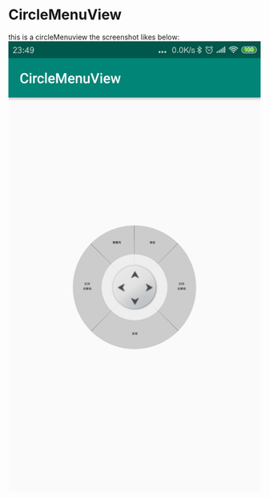# CircleMenuView
this is a circleMenuview
the screenshot likes below:
![no screenshot](https://github.com/wolrdprogrammer9823/CircleMenuView/blob/master/20190305235218.png)
